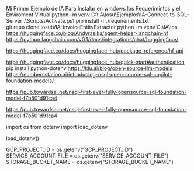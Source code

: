 Mi Primer Ejemplo de IA
Para Instalar en windows los Requerimintos y el Enviroment Virtual
 python -m venv C:\IA\Iosu\Ejemplos\IA-Connect-to-SQL-Server 
 .\Scripts\Activate.ps1
pip install -r .\requirements.txt  
git repo clone iosub/IA-InvoiceEntityExtractor
 python -m venv C:\IA\Ios 
https://huggingface.co/blog/Andyrasika/agent-helper-langchain-hf
https://python.langchain.com/v0.1/docs/integrations/chat/huggingface/

https://huggingface.co/docs/huggingface_hub/package_reference/hf_api

https://huggingface.co/docs/huggingface_hub/quick-start#authentication
pip install python-dotenv
https://klu.ai/blog/open-source-llm-models
https://numbersstation.ai/introducing-nsql-open-source-sql-copilot-foundation-models/

https://pub.towardsai.net/nsql-first-ever-fully-opensource-sql-foundation-model-f7b501d91ca4

https://pub.towardsai.net/nsql-first-ever-fully-opensource-sql-foundation-model-f7b501d91ca4

import os
from dotenv import load_dotenv

load_dotenv()

GCP_PROJECT_ID = os.getenv("GCP_PROJECT_ID")
SERVICE_ACCOUNT_FILE = os.getenv("SERVICE_ACCOUNT_FILE")
STORAGE_BUCKET_NAME = os.getenv("STORAGE_BUCKET_NAME")
